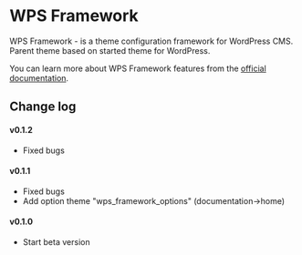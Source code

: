 WPS Framework
==================================

WPS Framework - is a theme configuration framework for WordPress CMS.
Parent theme based on started theme for WordPress.

You can learn more about WPS Framework features from the [official documentation](https://github.com/penguin-007/wps_framework/wiki).

## Change log ##

#### v0.1.2 ####
* Fixed bugs

#### v0.1.1 ####
* Fixed bugs
* Add option theme "wps_framework_options" (documentation->home)

#### v0.1.0 ####
* Start beta version